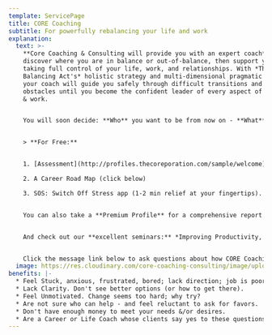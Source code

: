 ```yaml
---
template: ServicePage
title: CORE Coaching
subtitle: For powerfully rebalancing your life and work
explanation:
  text: >-
    **Core Coaching & Consulting will provide you with an expert coach** to
    discover where you are in balance or out-of-balance, then support you in
    taking full control of your life, work, and relationships. With *The
    Balancing Act's* holistic strategy and multi-dimensional pragmatic tools,
    your coach will guide you safely through difficult transitions and past
    obstacles until you become the confident leader of every aspect of your life
    & work.


    You will soon decide: **Who** you want to be from now on - **What** you want to change - **Why** that is important - and, **When** and **How** to become the great person you've always wanted to be!


    > **For Free:**


    1. [Assessment](http://profiles.thecoreporation.com/sample/welcome) of your greatest strength and liability (a 2 min quiz & instant report)

    2. A Career Road Map (click below)

    3. SOS: Switch Off Stress app (1-2 min relief at your fingertips).


    You can also take a **Premium Profile** for a comprehensive report on your strengths and weaknesses, plus specific ways to improve. 


    And check out our **excellent seminars:** *Improving Productivity, Removing Stress, Increasing Prosperity, Reducing Procrastination*, and the *Leading Your Life and Work* coaching program. 


    Click the message link below to ask questions about how CORE Coaching could transform your life, work & relationships - now and forever.
  image: https://res.cloudinary.com/core-coaching-consulting/image/upload/v1630620175/Coaching_step_up_shokhs.png
benefits: |-
  * Feel Stuck, anxious, frustrated, bored; lack direction; job is poor fit.
  * Lack Clarity. Don't see better options (or how to get there).
  * Feel Unmotivated. Change seems too hard; why try?
  * Are not sure who can help - and feel reluctant to ask for favors.
  * Don't have enough money to meet your needs &/or desires.
  * Are a Career or Life Coach whose clients say yes to these questions.
---
```

